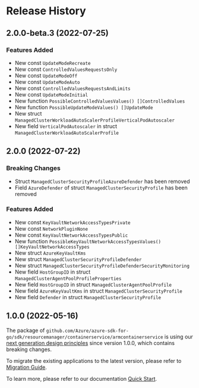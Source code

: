 # Release History

## 2.0.0-beta.3 (2022-07-25)
### Features Added

- New const `UpdateModeRecreate`
- New const `ControlledValuesRequestsOnly`
- New const `UpdateModeOff`
- New const `UpdateModeAuto`
- New const `ControlledValuesRequestsAndLimits`
- New const `UpdateModeInitial`
- New function `PossibleControlledValuesValues() []ControlledValues`
- New function `PossibleUpdateModeValues() []UpdateMode`
- New struct `ManagedClusterWorkloadAutoScalerProfileVerticalPodAutoscaler`
- New field `VerticalPodAutoscaler` in struct `ManagedClusterWorkloadAutoScalerProfile`


## 2.0.0 (2022-07-22)
### Breaking Changes

- Struct `ManagedClusterSecurityProfileAzureDefender` has been removed
- Field `AzureDefender` of struct `ManagedClusterSecurityProfile` has been removed

### Features Added

- New const `KeyVaultNetworkAccessTypesPrivate`
- New const `NetworkPluginNone`
- New const `KeyVaultNetworkAccessTypesPublic`
- New function `PossibleKeyVaultNetworkAccessTypesValues() []KeyVaultNetworkAccessTypes`
- New struct `AzureKeyVaultKms`
- New struct `ManagedClusterSecurityProfileDefender`
- New struct `ManagedClusterSecurityProfileDefenderSecurityMonitoring`
- New field `HostGroupID` in struct `ManagedClusterAgentPoolProfileProperties`
- New field `HostGroupID` in struct `ManagedClusterAgentPoolProfile`
- New field `AzureKeyVaultKms` in struct `ManagedClusterSecurityProfile`
- New field `Defender` in struct `ManagedClusterSecurityProfile`


## 1.0.0 (2022-05-16)

The package of `github.com/Azure/azure-sdk-for-go/sdk/resourcemanager/containerservice/armcontainerservice` is using our [next generation design principles](https://azure.github.io/azure-sdk/general_introduction.html) since version 1.0.0, which contains breaking changes.

To migrate the existing applications to the latest version, please refer to [Migration Guide](https://aka.ms/azsdk/go/mgmt/migration).

To learn more, please refer to our documentation [Quick Start](https://aka.ms/azsdk/go/mgmt).